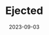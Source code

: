 ---
layout: comic
date: 2023-09-03
title: Ejected
categories: page
number: 26
permalink: /read/26
image: /pages/rm_026.webp
---